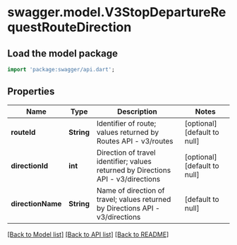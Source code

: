 # swagger.model.V3StopDepartureRequestRouteDirection

## Load the model package
```dart
import 'package:swagger/api.dart';
```

## Properties
Name | Type | Description | Notes
------------ | ------------- | ------------- | -------------
**routeId** | **String** | Identifier of route; values returned by Routes API - v3/routes | [optional] [default to null]
**directionId** | **int** | Direction of travel identifier; values returned by Directions API - v3/directions | [optional] [default to null]
**directionName** | **String** | Name of direction of travel; values returned by Directions API - v3/directions | [default to null]

[[Back to Model list]](../README.md#documentation-for-models) [[Back to API list]](../README.md#documentation-for-api-endpoints) [[Back to README]](../README.md)

